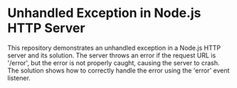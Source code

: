 # Unhandled Exception in Node.js HTTP Server
This repository demonstrates an unhandled exception in a Node.js HTTP server and its solution.  The server throws an error if the request URL is '/error', but the error is not properly caught, causing the server to crash.  The solution shows how to correctly handle the error using the 'error' event listener.
